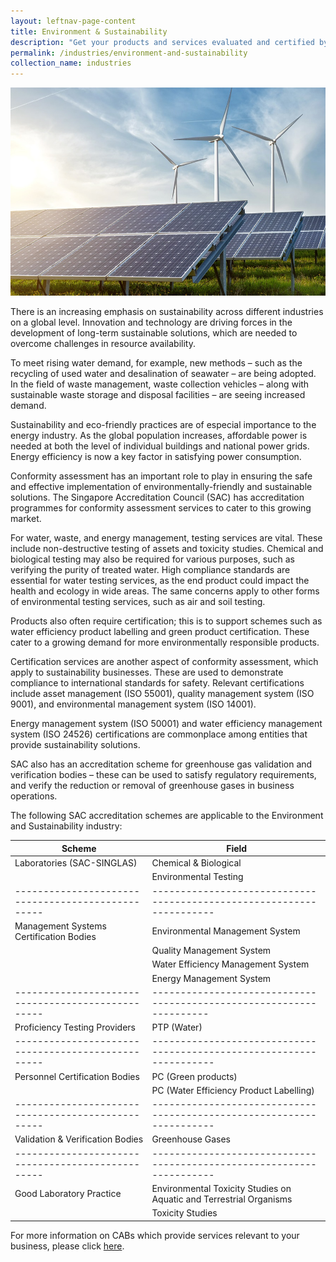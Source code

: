```yaml
---
layout: leftnav-page-content
title: Environment & Sustainability
description: "Get your products and services evaluated and certified by a Singapore Accreditation Council (SAC)-accredited Conformity Assessment Body (CAB)."
permalink: /industries/environment-and-sustainability
collection_name: industries
---
```


![Environment & Sustainability](/images/industries/environment-and-sustainability.jpg)

There is an increasing emphasis on sustainability across different industries on a global level. Innovation and technology are driving forces in the development of long-term sustainable solutions, which are needed to overcome challenges in resource availability.

To meet rising water demand, for example, new methods – such as the recycling of used water and desalination of seawater – are being adopted. In the field of waste management, waste collection vehicles – along with sustainable waste storage and disposal facilities – are seeing increased demand. 

Sustainability and eco-friendly practices are of especial importance to the energy industry. As the global population increases, affordable power is needed at both the level of individual buildings and national power grids. Energy efficiency is now a key factor in satisfying power consumption.

Conformity assessment has an important role to play in ensuring the safe and effective implementation of environmentally-friendly and sustainable solutions. The Singapore Accreditation Council (SAC) has accreditation programmes for conformity assessment services to cater to this growing market.

For water, waste, and energy management, testing services are vital. These include non-destructive testing of assets and toxicity studies. Chemical and biological testing may also be required for various purposes, such as verifying the purity of treated water. High compliance standards are essential for water testing services, as the end product could impact the health and ecology in wide areas. The same concerns apply to other forms of environmental testing services, such as air and soil testing.

Products also often require certification; this is to support schemes such as water efficiency product labelling and green product certification. These cater to a growing demand for more environmentally responsible products. 

Certification services are another aspect of conformity assessment, which apply to sustainability businesses. These are used to demonstrate compliance to international standards for safety. Relevant certifications include asset management (ISO 55001), quality management system (ISO 9001), and environmental management system (ISO 14001). 

Energy management system (ISO 50001) and water efficiency management system (ISO 24526) certifications are commonplace among entities that provide sustainability solutions.

SAC also has an accreditation scheme for greenhouse gas validation and verification bodies – these can be used to satisfy regulatory requirements, and verify the reduction or removal of greenhouse gases in business operations.

The following SAC accreditation schemes are applicable to the Environment and Sustainability industry:

| Scheme                                          | Field                                                               |
|-------------------------------------------------|---------------------------------------------------------------------|
| Laboratories (SAC-SINGLAS)                      | Chemical & Biological                                               |
|                                                 | Environmental Testing                                               |
|-------------------------------------------------|---------------------------------------------------------------------|
| Management Systems Certification Bodies         | Environmental Management System                                     |
|                                                 | Quality Management System                                           |
|                                                 | Water Efficiency Management System                                  |
|                                                 | Energy Management System                                            |
|-------------------------------------------------|--------------------------------------------------------------------|
| Proficiency Testing Providers                   | PTP (Water)                                                         |
|-------------------------------------------------|---------------------------------------------------------------------|
| Personnel Certification Bodies                  | PC (Green products)                                                 |
|                                                 | PC (Water Efficiency Product Labelling)                             |
|-------------------------------------------------|---------------------------------------------------------------------|
| Validation & Verification Bodies                | Greenhouse Gases                                                    |
|-------------------------------------------------|---------------------------------------------------------------------|
| Good Laboratory Practice                        | Environmental Toxicity Studies on Aquatic and Terrestrial Organisms |
|                                                 | Toxicity Studies                                                    |

For more information on CABs which provide services relevant to your business, please click [here](/services/accreditation-services).
